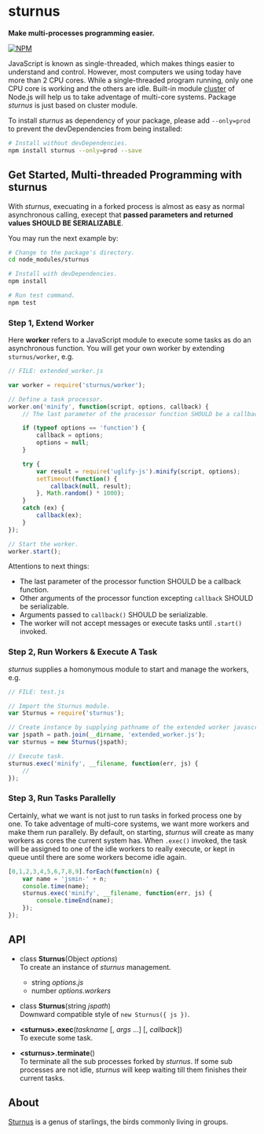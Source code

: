 #	sturnus

__Make multi-processes programming easier.__  

[![NPM](https://nodei.co/npm/sturnus.png?downloads=true&downloadRank=true&stars=true)](https://www.npmjs.com/package/sturnus)

JavaScript is known as single-threaded, which makes things easier to understand and control. However, most computers we using today have more than 2 CPU cores. While a single-threaded program running, only one CPU core is working and the others are idle. Built-in module [cluster](https://nodejs.org/dist/latest-v7.x/docs/api/cluster.html) of Node.js will help us to take adventage of multi-core systems. Package *sturnus* is just based on cluster module.

To install *sturnus* as dependency of your package, please add ``--only=prod`` to prevent the devDependencies from being installed:  
```bash
# Install without devDependencies.
npm install sturnus --only=prod --save
```

##	Get Started, Multi-threaded Programming with sturnus

With *sturnus*, execuating in a forked process is almost as easy as normal asynchronous calling, execept that __passed parameters and returned values SHOULD BE SERIALIZABLE__.

You may run the next example by:  
```bash
# Change to the package's directory.
cd node_modules/sturnus

# Install with devDependencies.
npm install

# Run test command.
npm test
```

###	Step 1, Extend Worker

Here __worker__ refers to a JavaScript module to execute some tasks as do an asynchronous function. You will get your own worker by extending ``sturnus/worker``, e.g.  
```javascript
// FILE: extended_worker.js

var worker = require('sturnus/worker');

// Define a task processor.
worker.on('minify', function(script, options, callback) {
	// The last parameter of the processor function SHOULD be a callback function.

	if (typeof options == 'function') {
		callback = options;
		options = null;
	}

	try {
		var result = require('uglify-js').minify(script, options);
		setTimeout(function() {
			callback(null, result);
		}, Math.random() * 1000);
	}
	catch (ex) {
		callback(ex);
	}
});

// Start the worker.
worker.start();
```

Attentions to next things:

*	The last parameter of the processor function SHOULD be a callback function.
*	Other arguments of the processor function excepting ``callback`` SHOULD be serializable.
*	Arguments passed to ``callback()`` SHOULD be serializable.
*	The worker will not accept messages or execute tasks until ``.start()`` invoked.

###	Step 2, Run Workers & Execute A Task

*sturnus* supplies a homonymous module to start and manage the workers, e.g.  
```javascript
// FILE: test.js

// Import the Sturnus module.
var Sturnus = require('sturnus');

// Create instance by supplying pathname of the extended worker javascript file.
var jspath = path.join(__dirname, 'extended_worker.js');
var sturnus = new Sturnus(jspath);

// Execute task.
sturnus.exec('minify', __filename, function(err, js) {
	//
});
```

###	Step 3, Run Tasks Parallelly

Certainly, what we want is not just to run tasks in forked process one by one. To take adventage of multi-core systems, we want more workers and make them run parallely. By default, on starting, *sturnus* will create as many workers as cores the current system has. When ``.exec()`` invoked, the task will be assigned to one of the idle workers to really execute, or kept in queue until there are some workers become idle again.

```javascript
[0,1,2,3,4,5,6,7,8,9].forEach(function(n) {
	var name = 'jsmin-' + n;
	console.time(name);
	sturnus.exec('minify', __filename, function(err, js) {
		console.timeEnd(name);
	});
});
```

##	API

*	class __Sturnus__(Object *options*)  
	To create an instance of *sturnus* management.

	*	string *options.js*
	*	number *options.workers*

*	class __Sturnus__(string *jspath*)  
	Downward compatible style of `new Sturnus({ js })`.

*	__\<sturnus\>.exec__(*taskname* [, *args* ...] [, *callback*])  
	To execute some task.

*	__\<sturnus\>.terminate__()  
	To terminate all the sub processes forked by *sturnus*. If some sub processes are not idle, *sturnus* will keep waiting till them finishes their current tasks.

##	About

[Sturnus](https://en.wikipedia.org/wiki/Sturnus) is a genus of starlings, the birds commonly living in groups.
